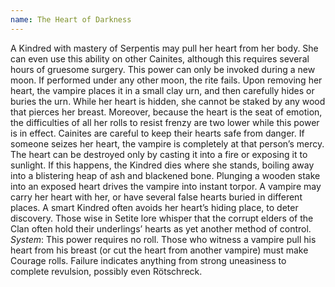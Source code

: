 ```yaml
---
name: The Heart of Darkness
---
```


A Kindred with mastery of Serpentis may pull her heart from her body. She can even use this ability on other Cainites, although this requires several hours of gruesome surgery. This power can only be invoked during a new moon. If performed under any other moon, the rite fails. Upon removing her heart, the vampire places it in a small clay urn, and then carefully hides or buries the urn. While her heart is hidden, she cannot be staked by any wood that pierces her breast. Moreover, because the heart is the seat of emotion, the difficulties of all her rolls to resist frenzy are two lower while this power is in effect. Cainites are careful to keep their hearts safe from danger. If someone seizes her heart, the vampire is completely at that person’s mercy. The heart can be destroyed only by casting it into a fire or exposing it to sunlight. If this happens, the Kindred dies where she stands, boiling away into a blistering heap of ash and blackened bone. Plunging a wooden stake into an exposed heart drives the vampire into instant torpor. A vampire may carry her heart with her, or have several false hearts buried in different places. A smart Kindred often avoids her heart’s hiding place, to deter discovery. Those wise in Setite lore whisper that the corrupt elders of the Clan often hold their underlings’ hearts as yet another method of control.
_System_: This power requires no roll. Those who witness a vampire pull his heart from his breast (or cut the heart from another vampire) must make Courage rolls. Failure indicates anything from strong uneasiness to complete revulsion, possibly even Rötschreck.